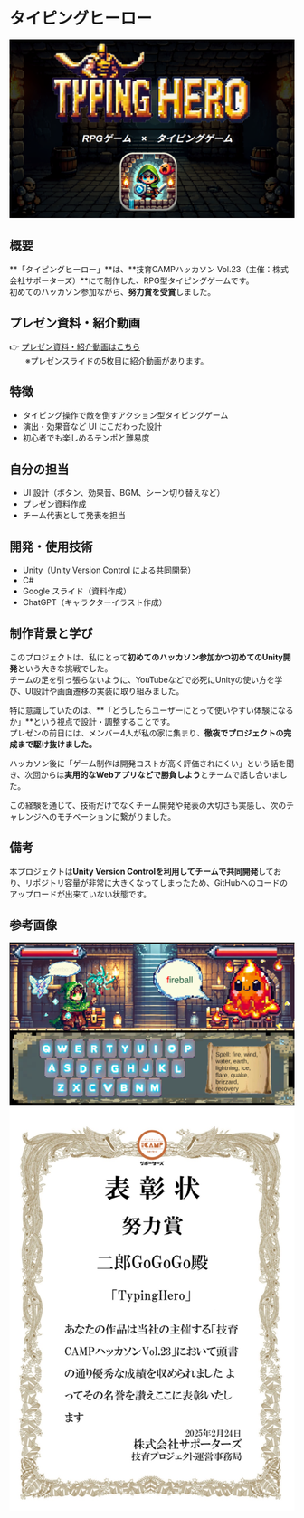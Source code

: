# タイピングヒーロー

![プレイ画面](title.png)

## 概要

**「タイピングヒーロー」**は、**技育CAMPハッカソン Vol.23（主催：株式会社サポーターズ）**にて制作した、RPG型タイピングゲームです。  
初めてのハッカソン参加ながら、**努力賞を受賞**しました。

## プレゼン資料・紹介動画

👉 [プレゼン資料・紹介動画はこちら](https://docs.google.com/presentation/d/1sltSnanSDDQJQiWUmmAtSSk92EcbNvtpqkchCCC729k/edit?usp=sharing)  
　　※プレゼンスライドの5枚目に紹介動画があります。
## 特徴

- タイピング操作で敵を倒すアクション型タイピングゲーム  
- 演出・効果音など UI にこだわった設計  
- 初心者でも楽しめるテンポと難易度  

## 自分の担当

- UI 設計（ボタン、効果音、BGM、シーン切り替えなど）  
- プレゼン資料作成  
- チーム代表として発表を担当  

## 開発・使用技術

- Unity（Unity Version Control による共同開発）  
- C#  
- Google スライド（資料作成）  
- ChatGPT（キャラクターイラスト作成）  

## 制作背景と学び

このプロジェクトは、私にとって**初めてのハッカソン参加かつ初めてのUnity開発**という大きな挑戦でした。  
チームの足を引っ張らないように、YouTubeなどで必死にUnityの使い方を学び、UI設計や画面遷移の実装に取り組みました。

特に意識していたのは、**「どうしたらユーザーにとって使いやすい体験になるか」**という視点で設計・調整することです。  
プレゼンの前日には、メンバー4人が私の家に集まり、**徹夜でプロジェクトの完成まで駆け抜けました。**

ハッカソン後に「ゲーム制作は開発コストが高く評価されにくい」という話を聞き、次回からは**実用的なWebアプリなどで勝負しよう**とチームで話し合いました。

この経験を通じて、技術だけでなくチーム開発や発表の大切さも実感し、次のチャレンジへのモチベーションに繋がりました。

## 備考

本プロジェクトは**Unity Version Controlを利用してチームで共同開発**しており、リポジトリ容量が非常に大きくなってしまったため、GitHubへのコードのアップロードが出来ていない状態です。

## 参考画像
![プレイ画面](battlescene.png)  
![表彰状](表彰状.png)